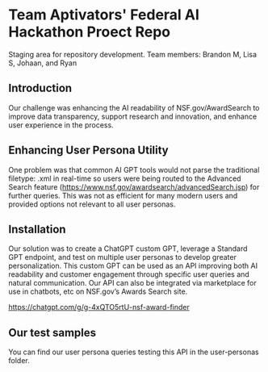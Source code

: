 # Team Aptivators' Federal AI Hackathon Proect Repo

Staging area for repository development. Team members: Brandon M, Lisa S, Johaan, and Ryan 

## Introduction

Our challenge was enhancing the AI readability of NSF.gov/AwardSearch to improve data transparency, support research and innovation, and enhance user experience in the process.

## Enhancing User Persona Utility

One problem was that common AI GPT tools would not parse the traditional filetype: .xml in real-time so users were being routed to the Advanced Search feature (https://www.nsf.gov/awardsearch/advancedSearch.jsp) for further queries. This was not as efficient for many modern users and provided options not relevant to all user personas.

## Installation

Our solution was to create a ChatGPT custom GPT, leverage a Standard GPT endpoint, and test on multiple user personas to develop greater personalization. This custom GPT can be used as an API improving both AI readability and customer engagement through specific user queries and natural communication. Our API can also be integrated via marketplace for use in chatbots, etc on NSF.gov’s Awards Search site. 

https://chatgpt.com/g/g-4xQTO5rtU-nsf-award-finder

## Our test samples

You can find our user persona queries testing this API in the user-personas folder.
